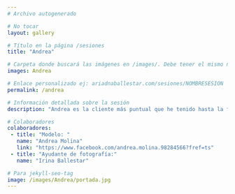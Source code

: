 ```yaml
---
# Archivo autogenerado

# No tocar
layout: gallery

# Título en la página /sesiones
title: "Andrea"

# Carpeta donde buscará las imágenes en /images/. Debe tener el mismo nombre y sin espacios
images: Andrea

# Enlace personalizado ej: ariadnaballestar.com/sesiones/NOMBRESESION
permalink: /andrea

# Información detallada sobre la sesión
description: "Andrea es la cliente más puntual que he tenido hasta la fecha. No paramos de reir y nos lo pasamos genial en esta sesión. Me gustaría agradecer tanto a Andrea como a Irina el esfuerzo que pusieron de su parte y lo bien que lo hicieron. ¡Muchas gracias chicas!"

# Colaboradores
colaboradores:
 - title: "Modelo: "
   name: "Andrea Molina"
   link: "https://www.facebook.com/andrea.molina.98284566?fref=ts"
 - title: "Ayudante de fotografía:"
   name: "Irina Ballestar"

# Para jekyll-seo-tag
image: /images/Andrea/portada.jpg
---
```

